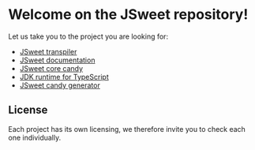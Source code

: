 # Welcome on the JSweet repository!

Let us take you to the project you are looking for:
* [JSweet transpiler](https://github.com/cincheo/jsweet/tree/master/jsweet-transpiler)
* [JSweet documentation](https://github.com/cincheo/jsweet/tree/master/doc)
* [JSweet core candy](https://github.com/cincheo/jsweet/tree/master/jsweet-core)
* [JDK runtime for TypeScript](https://github.com/cincheo/jsweet/tree/master/j4ts)
* [JSweet candy generator](https://github.com/cincheo/jsweet/tree/master/jsweet-candy-generator)

## License
Each project has its own licensing, we therefore invite you to check each one individually.

